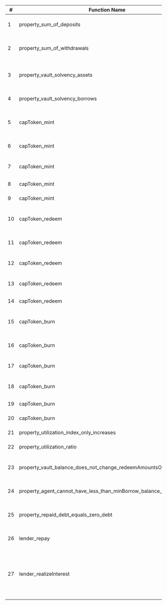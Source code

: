 | # | Function Name | Property Description | Passing |
|----|--------------|---------------------|----------|
| 1 | property_sum_of_deposits | Sum of deposits is less than or equal to total supply | |
| 2 | property_sum_of_withdrawals | Sum of deposits + sum of withdrawals is less than or equal to total supply | |
| 3 | property_vault_solvency_assets | totalSupplies for a given asset is always <= vault balance + totalBorrows + fractionalReserveBalance | |
| 4 | property_vault_solvency_borrows | totalSupplies for a given asset is always >= totalBorrows | |
| 5 | capToken_mint | User can always mint cap token if they have sufficient balance of depositing asset | |
| 6 | capToken_mint | User always receives at least the minimum amount out | |
| 7 | capToken_mint | User always receives at most the expected amount out | |
| 8 | capToken_mint | Fees are always nonzero when minting | |
| 9 | capToken_mint | Fees are always <= the amount out | |
| 10 | capToken_redeem | User can always redeem cap token if they have sufficient balance of cap token | |
| 11 | capToken_redeem | User always receives at least the minimum amount out | |
| 12 | capToken_redeem | User always receives at most the expected amount out | |
| 13 | capToken_redeem | Total cap supply decreases by no more than the amount out | |
| 14 | capToken_redeem | Fees are always <= the amount out | |
| 15 | capToken_burn | User can always burn cap token if they have sufficient balance of cap token | |
| 16 | capToken_burn | User always receives at least the minimum amount out | |
| 17 | capToken_burn | User always receives at most the expected amount out | |
| 18 | capToken_burn | Total cap supply decreases by no more than the amount out | |
| 19 | capToken_burn | Fees are always nonzero when burning | |
| 20 | capToken_burn | Fees are always <= the amount out | |
| 21 | property_utilization_index_only_increases | Utilization index only increases | |
| 22 | property_utilization_ratio | Utilization ratio only decreases after a borrow | |
| 23 | property_vault_balance_does_not_change_redeemAmountsOut | If the vault invests/divests it shouldn't change the redeem amounts out | |
| 24 | property_agent_cannot_have_less_than_minBorrow_balance_of_debt_token | Agent can never have less than minBorrow balance of debt token | |
| 25 | property_repaid_debt_equals_zero_debt | If all users have repaid their debt (have 0 DebtToken balance), reserve.debt == 0 | |
| 26 | lender_repay | Repay should never revert due to under/overflow | |
| 27 | lender_realizeInterest | realizeInterest should only revert with `ZeroRealization()` if paused or `totalUnrealizedInterest == 0`, otherwise should always update the realization value | |
